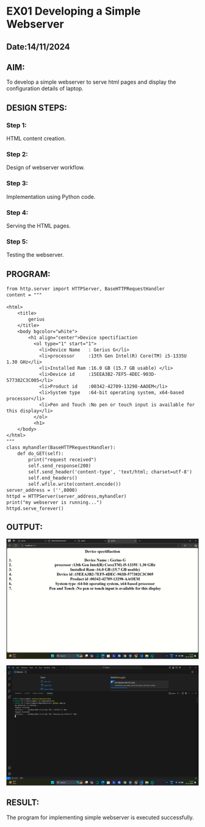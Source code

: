 # EX01 Developing a Simple Webserver
## Date:14/11/2024

## AIM:
To develop a simple webserver to serve html pages and display the configuration details of laptop.

## DESIGN STEPS:
### Step 1: 
HTML content creation.

### Step 2:
Design of webserver workflow.

### Step 3:
Implementation using Python code.

### Step 4:
Serving the HTML pages.

### Step 5:
Testing the webserver.

## PROGRAM:
```
from http.server import HTTPServer, BaseHTTPRequestHandler
content = """

<html>
    <title>
        gerius
    </title>
    <body bgcolor="white">
        <h1 align="center">Device spectifiaction
          <ol type="1" start="1">
            <li>Device Name   : Gerius G</li>
            <li>processor     :13th Gen Intel(R) Core(TM) i5-1335U   1.30 GHz</li>
            <li>Installed Ram :16.0 GB (15.7 GB usable) </li>
            <li>Device id     :15EEA3B2-7EF5-4DEC-903D-577382C3C005</li>
            <li>Product id    :00342-42709-13298-AAOEM</li>
            <li>System type   :64-bit operating system, x64-based processor</li>
            <li>Pen and Touch :No pen or touch input is available for this display</li>
          </ol>
          <h1>
    </body>
</html>
"""
class myhandler(BaseHTTPRequestHandler):
    def do_GET(self):
        print("request received")
        self.send_response(200)
        self.send_header('content-type', 'text/html; charset=utf-8')
        self.end_headers()
        self.wfile.write(content.encode())
server_address = ('',8000)
httpd = HTTPServer(server_address,myhandler)
print("my webserver is running...")
httpd.serve_forever()
```

## OUTPUT:


![alt text](<Screenshot (33).png>)

![alt text](<Screenshot (32).png>)
## RESULT:
The program for implementing simple webserver is executed successfully.
